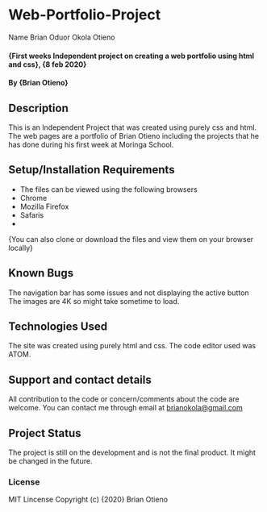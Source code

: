 # Web-Portfolio-Project

Name
Brian Oduor Okola Otieno

#### {First weeks Independent project on creating a web portfolio using html and css}, {8 feb 2020}
#### By **{Brian Otieno}**
## Description
This is an Independent Project that was created using purely css and html. The web pages are a portfolio of Brian Otieno including the projects that he has done during his first week at Moringa School.

## Setup/Installation Requirements
* The files can be viewed using the following browsers
* Chrome
* Mozilla Firefox
* Safaris
* 
{You can also clone or download the files and view them on your browser locally}

## Known Bugs
The navigation bar has some issues and not displaying the active button
The images are 4K so might take sometime to load.

## Technologies Used
The site was created using purely html and css.
The code editor used was ATOM.

## Support and contact details
All contribution to the code or concern/comments about the code are welcome. You can contact me through email at brianokola@gmail.com 

## Project Status 
The project is still on the development and is not the final product. It might be changed in the future.

### License

 MIT Lincense   Copyright (c) {2020} Brian Otieno
